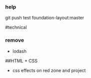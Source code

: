 
### help
git push test foundation-layout:master

#technical
### remove
  - lodash

##HTML + CSS
- css effects on red zone and project

